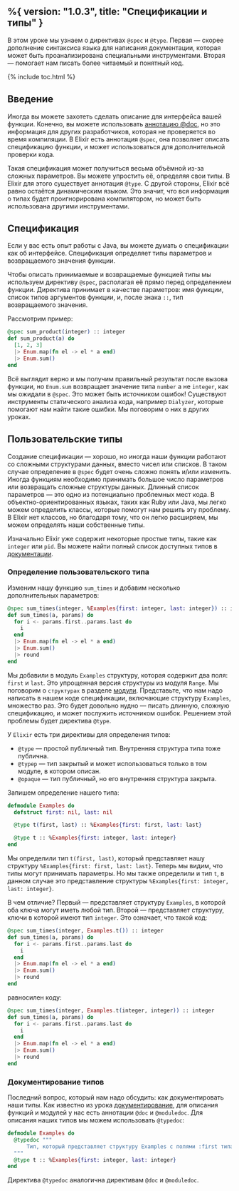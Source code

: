 %{
  version: "1.0.3",
  title: "Спецификации и типы"
}
---

В этом уроке мы узнаем о директивах `@spec` и `@type`. Первая &mdash; скорее дополнение синтаксиса языка для написания документации, которая может быть проанализирована специальными инструментами. Вторая &mdash; помогает нам писать более читаемый и понятный код.

{% include toc.html %}

## Введение

Иногда вы можете захотеть сделать описание для интерфейса вашей функции. Конечно, вы можете использовать [аннотацию @doc](../../basics/documentation), но это информация для других разработчиков, которая не проверяется во время компиляции. В Elixir есть аннотация `@spec`, она позволяет описать спецификацию функции, и может использоваться для дополнительной проверки кода.

Такая спецификация может получиться весьма объёмной из-за сложных параметров. Вы можете упростить её, определяя свои типы. В Elixir для этого существует аннотация `@type`. С другой стороны, Elixir всё равно остаётся динамическим языком. Это значит, что вся информация о типах будет проигнорирована компилятором, но может быть использована другими инструментами.   

## Спецификация

Если у вас есть опыт работы с Java, вы можете думать о спецификации как об интерфейсе. Спецификация определяет типы параметров и возвращаемого значения функции.

Чтобы описать принимаемые и возвращаемые функцией типы мы используем директиву `@spec`, располагая её прямо перед определением функции. Директива принимает в качестве параметров: имя функции, список типов аргументов функции, и, после знака `::`, тип возвращаемого значения.

Рассмотрим пример:

```elixir
@spec sum_product(integer) :: integer
def sum_product(a) do
  [1, 2, 3]
  |> Enum.map(fn el -> el * a end)
  |> Enum.sum()
end
```

Всё выглядит верно и мы получим правильный результат после вызова функции, но `Enum.sum` возвращает значение типа `number` а не `integer`, как мы ожидали в `@spec`. Это может быть источником ошибок! Существуют инструменты статического анализа кода, например `Dialyzer`, которые помогают нам найти такие ошибки. Мы поговорим о них в других уроках.

## Пользовательские типы

Создание спецификации &mdash; хорошо, но иногда наши функции работают со сложными структурами данных, вместо чисел или списков. В таком случае определение в `@spec` будет очень сложно понять и/или изменить. Иногда функциям необходимо принимать большое число параметров или возвращать сложные структуры данных. Длинный список параметров &mdash; это одно из потенциально проблемных мест кода. В объектно-ориентированных языках, таких как Ruby или Java, мы легко можем определить классы, которые помогут нам решить эту проблему. В Elixir нет классов, но благодаря тому, что он легко расширяем, мы можем определять наши собственные типы.

Изначально Elixir уже содержит некоторые простые типы, такие как `integer` или `pid`. Вы можете найти полный список доступных типов в [документации](https://hexdocs.pm/elixir/typespecs.html#types-and-their-syntax).

### Определение пользовательского типа

Изменим нашу функцию `sum_times` и добавим несколько дополнительных параметров:

```elixir
@spec sum_times(integer, %Examples{first: integer, last: integer}) :: integer
def sum_times(a, params) do
  for i <- params.first..params.last do
    i
  end
  |> Enum.map(fn el -> el * a end)
  |> Enum.sum()
  |> round
end
```

Мы добавили в модуль `Examples` структуру, которая содержит два поля: `first` и `last`. Это упрощенная версия структуры из модуля `Range`. Мы поговорим о `структурах` в разделе [модули](../../basics/modules/#structs). Представьте, что нам надо написать в нашем коде спецификации, включающие структуру `Examples`, множество раз. Это будет довольно нудно &mdash; писать длинную, сложную спецификацию, и может послужить источником ошибок. Решением этой проблемы будет директива `@type`.

У `Elixir` есть три директивы для определения типов:

  - `@type` &mdash; простой публичный тип. Внутренняя структура типа тоже публична.
  - `@typep` &mdash; тип закрытый и может использоваться только в том модуле, в котором описан.
  - `@opaque` &mdash; тип публичный, но его внутренняя структура закрыта.

Запишем определение нашего типа:

```elixir
defmodule Examples do
  defstruct first: nil, last: nil

  @type t(first, last) :: %Examples{first: first, last: last}

  @type t :: %Examples{first: integer, last: integer}
end
```

Мы определили тип `t(first, last)`, который представляет нашу структуру `%Examples{first: first, last: last}`. Теперь мы видим, что типы могут принимать параметры. Но мы также определили и тип `t`, в данном случае это представление структуры `%Examples{first: integer, last: integer}`.   

В чем отличие? Первый &mdash; представляет структуру `Examples`, в которой оба ключа могут иметь любой тип. Второй &mdash; представляет структуру, ключи в которой имеют тип `integer`. Это означает, что такой код:

```elixir
@spec sum_times(integer, Examples.t()) :: integer
def sum_times(a, params) do
  for i <- params.first..params.last do
    i
  end
  |> Enum.map(fn el -> el * a end)
  |> Enum.sum()
  |> round
end
```

равносилен коду:

```elixir
@spec sum_times(integer, Examples.t(integer, integer)) :: integer
def sum_times(a, params) do
  for i <- params.first..params.last do
    i
  end
  |> Enum.map(fn el -> el * a end)
  |> Enum.sum()
  |> round
end
```

### Документирование типов

Последний вопрос, который нам надо обсудить: как документировать наши типы. Как известно из урока  [документирование](../../basics/documentation), для описания функций и модулей у нас есть аннотации `@doc` и `@moduledoc`. Для описания наших типов мы можем использовать `@typedoc`:

```elixir
defmodule Examples do
  @typedoc """
      Тип, который представляет структуру Examples с полями :first типа integer и :last типа integer.
  """
  @type t :: %Examples{first: integer, last: integer}
end
```

Директива `@typedoc` аналогична директивам `@doc` и `@moduledoc`.

